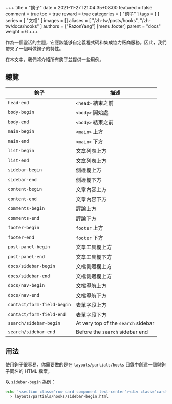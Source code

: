+++
title = "鉤子"
date = 2021-11-27T21:04:35+08:00
featured = false
comment = true
toc = true
reward = true
categories = [
  "鉤子"
]
tags = [
]
series = [
  "文檔"
]
images = []
aliases = [
  "/zh-tw/posts/hooks",
  "/zh-tw/docs/hooks"
]
authors = ["RazonYang"]
[menu.footer]
  parent = "docs"
  weight = 6
+++

作為一個靈活的主題，它應該能够自定義程式碼和集成協力廠商服務。因此，我們帶來了一個叫做鉤子的特性。

在本文中，我們將介紹所有鉤子並提供一些用例。

<!--more-->

## 總覽

| 鉤子                       | 描述                                |
| -------------------------- | ----------------------------------- |
| `head-end`                 | `<head>` 結束之前                   |
| `body-begin`               | `<body>` 開始處                     |
| `body-end`                 | `<body>` 結束之前                   |
| `main-begin`               | `<main>` 上方                       |
| `main-end`                 | `<main>` 下方                       |
| `list-begin`               | 文章列表上方                        |
| `list-end`                 | 文章列表上方                        |
| `sidebar-begin`            | 側邊欄上方                          |
| `sidebar-end`              | 側邊欄下方                          |
| `content-begin`            | 文章內容上方                        |
| `content-end`              | 文章內容下方                        |
| `comments-begin`           | 評論上方                            |
| `comments-end`             | 評論下方                            |
| `footer-begin`             | `footer` 上方                       |
| `footer-end`               | `footer` 下方                       |
| `post-panel-begin`         | 文章工具欄上方                      |
| `post-panel-end`           | 文章工具欄下方                      |
| `docs/sidebar-begin`       | 文檔側邊欄上方                      |
| `docs/sidebar-end`         | 文檔側邊欄上方                      |
| `docs/nav-begin`           | 文檔導航上方                        |
| `docs/nav-end`             | 文檔導航下方                        |
| `contact/form-field-begin` | 表單字段上方                        |
| `contact/form-field-end`   | 表單字段下方                        |
| `search/sidebar-begin`     | At very top of the `search` sidebar |
| `search/sidebar-end`       | Before the `search` sidebar end     |

## 用法

使用鉤子很容易，你需要做的是在 `layouts/partials/hooks` 目錄中創建一個與鉤子同名的 HTML 檔案。

以 `sidebar-begin` 為例：

```bash
echo '<section class="row card component text-center"><div class="card-body">SIDEBAR BEGIN</div></section>' \
  > layouts/partials/hooks/sidebar-begin.html
```
